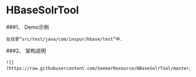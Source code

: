 HBaseSolrTool
=============

###1、	Demo示例
	
	在目录“src/test/java/com/inspur/hbase/test”中.
	

###2、	架构说明
	
	![](https://raw.githubusercontent.com/SeekerResource/HBaseSolrTool/master/docs/architecture.png)
	
